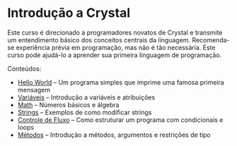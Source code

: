 # Introdução a Crystal

Este curso é direcionado a programadores novatos de Crystal e transmite um entendimento básico dos conceitos centrais da linguagem.
Recomenda-se experiência prévia em programação, mas não é tão necessária. Este curso pode ajudá-lo a aprender sua primeira linguagem de programação.

Conteúdos:

* [Hello World](10_hello_world.md) – Um programa simples que imprime uma famosa primeira mensagem
* [Variáveis](20_variables.md) – Introdução a variáveis e atribuições
* [Math](30_math.md) – Números básicos e álgebra
* [Strings](40_strings.md) – Exemplos de como modificar strings
* [Controle de Fluxo](50_control_flow.md) – Como estruturar um programa com condicionais e loops
* [Métodos](60_methods.md) – Introdução a métodos, argumentos e restrições de tipo
